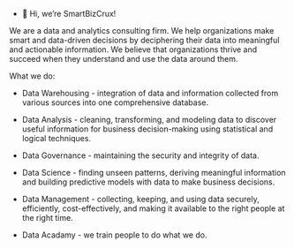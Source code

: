 - 👋 Hi, we’re SmartBizCrux!

We are a data and analytics consulting firm. We help organizations make smart and data-driven decisions by deciphering their data into meaningful and actionable information. We believe that organizations thrive and succeed when they understand and use the data around them.

What we do:

- Data Warehousing - integration of data and information collected from various sources into one comprehensive database. 

- Data Analysis -  cleaning, transforming, and modeling data to discover useful information for business decision-making using statistical and logical techniques.

- Data Governance - maintaining the security and integrity of data.

- Data Science - finding unseen patterns, deriving meaningful information and building predictive models with data to make business decisions.

- Data Management - collecting, keeping, and using data securely, efficiently, cost-effectively, and making it available to the right people at the right time. 

- Data Acadamy - we train people to do what we do.



<!---
SBC-works/SBC-works is a ✨ special ✨ repository because its `README.md` (this file) appears on your GitHub profile.
You can click the Preview link to take a look at your changes.
--->

